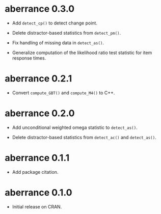 # aberrance 0.3.0

* Add `detect_cp()` to detect change point.

* Delete distractor-based statistics from `detect_pm()`.

* Fix handling of missing data in `detect_as()`.

* Generalize computation of the likelihood ratio test statistic for item response times.

# aberrance 0.2.1

* Convert `compute_GBT()` and `compute_M4()` to C++.

# aberrance 0.2.0

* Add unconditional weighted omega statistic to `detect_as()`.

* Delete distractor-based statistics from `detect_ac()` and `detect_as()`.

# aberrance 0.1.1

* Add package citation.

# aberrance 0.1.0

* Initial release on CRAN.
